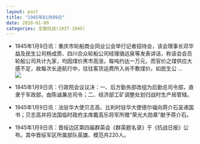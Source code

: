 ```yaml
---
layout: post
title: "1945年01月09日"
date: 2020-01-09
categories: 全面抗战(1937-1945)
---
```


<meta name="referrer" content="no-referrer" />

- 1945年1月9日讯：重庆市轮船商业同业公会举行记者招待会，该会理事长邓华益及民生公司杨成质、四川合众轮船公司经理骆远泉等发表讲话，称该会会员轮船公司共计九家，均因煤价黑市高涨，每吨约达一万元，而官价之煤供应大感不足，故每次长途航行中，往往客货运费所入尚不敷煤价。如民生公 ... <br/><img src="https://wx2.sinaimg.cn/large/aca367d8ly1gaqlzcvqdfj20c809zmx8.jpg" />

- 1945年1月9日讯：行政院会议议决：一、后方勤务部改组为后勤总司令部，直隶于军政部，由陈诚兼总司令；二、经济部工矿调整处划归战时生产局管辖。 

- 1945年1月9日讯：法驻华大使贝志高、比利时驻华大使德尔福向蒋介石呈递国书；贝志高并将法国临时政府主席戴高乐将军所赠“荣光大勋章”献予蒋介石。 

- 1945年1月9日讯：晋绥边区第四届群英会《群英题名录》于《抗战日报》公布。其中晋绥军区所属部队英雄、模范共220人。 

